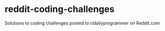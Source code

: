 # reddit-coding-challenges
Solutions to coding challenges posted to r/dailyprogrammer on Reddit.com
